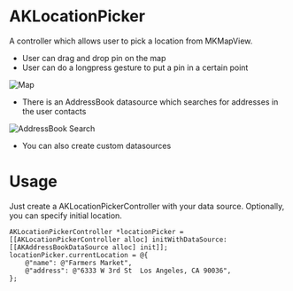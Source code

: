 AKLocationPicker
================

A controller which allows user to pick a location from MKMapView.

* User can drag and drop pin on the map
* User can do a longpress gesture to put a pin in a certain point

![Map](https://github.com/zen4ever/AKLocationPicker/raw/master/screenshots/screenshot_1.png)

* There is an AddressBook datasource which searches for addresses in the user contacts

![AddressBook Search](https://github.com/zen4ever/AKLocationPicker/raw/master/screenshots/screenshot_2.png)

* You can also create custom datasources 

Usage
=====

Just create a AKLocationPickerController with your data source. Optionally, you
can specify initial location.

```smalltalk
AKLocationPickerController *locationPicker = [[AKLocationPickerController alloc] initWithDataSource:[[AKAddressBookDataSource alloc] init]];
locationPicker.currentLocation = @{
    @"name": @"Farmers Market",
    @"address": @"6333 W 3rd St  Los Angeles, CA 90036",
};
```
